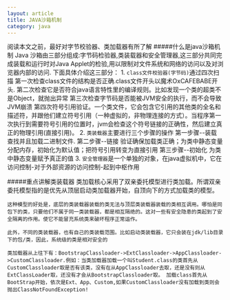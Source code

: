 ```yaml
---
layout: article
title: JAVA沙箱机制
category: java
---
```

阅读本文之前，最好对字节校验器、类加载器有所了解
#####什么是java沙箱机制
    Java 沙箱由三部分组成:字节码检验器,类装载器和安全管理器,这三部分共同完成装载和运行时对Java Applet的检验,用以限制对文件系统和网络的访问以及对浏览器内部的访问.
    下面具体介绍这三部分：
    1. `class文件校验器(字节码)`通过四次扫描
     第一次检查class文件的结构是否正确.class文件开头以魔术OxCAFEBABE开头.
     第二次检查它是否符合java语言特性里的编译规则。比如发现一个类的超类不是Object，就抛出异常
     第三次检查字节码是否能被JVM安全的执行，而不会导致JVM崩溃
     第四次符号引用验证。一个类文件，它会包含它引用的其他类的全名和描述符，并跟他们建立符号引用（一种虚拟的，非物理连接的方式）。当程序第一次执行到需要符号引用的位置时，jvm会检查这个符号链接的正确性，然后建立真正的物理引用(直接引用)。
    2. `类装载器`主要进行三个步骤的操作
     第一步骤--装载  
      查找并且加载二进制文件.
     第二步骤--链接
      验证确保加载类正确；为类中静态变量分配内存，初始化为默认值；把符号引用转变为直接引用
     第三步骤--初始化 
      为类中静态变量赋予真正的值
    3. `安全管理器`是一个单独的对象，在java虚拟机中，它在访问控制-对于外部资源的访问控制-起到中枢作用

#####重点讲解类装载器
    类加载核心采用了双亲委托模型进行类加载。所谓双亲委托模型指的是优先从顶层启动类加载器开始，自顶向下的方式加载类的模型。
   
    这种模型的好处是，底层的类装载器装载的类无法与顶层类装载器装载的类相互调用。哪怕是同包下的类，只要他们不属于同一类装载器，都是相互隔绝的。这对一些有安全隐患的类起到了安全隔离的作用。使它不能冒充系统类来破坏程序正常运作。

    此外，不同的类装载器，也有自己的类装载范围。比如启动类装载器，它只会装在jdk/lib目录下的包/类，因此，系统级的类是相对安全的

    类加载器从上往下有：BootstrapClassloader->ExtClassloader->AppClassloader->CustomClassloader.例如：当类加载器加载一个叫Student.class的类首先从CustomClassloader取是否有该类，没有在从AppClassloader去取，还是没有则从ExtClassLoader取，还没有才会从BootstrapClassloader取。 加载class首先从BootStrap开始，依次是Ext、App、Custom,如果CustomClassloader没有加载到类则会抛出ClassNotFoundException!
